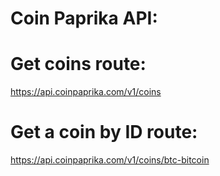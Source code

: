 # Coin Paprika API:

# Get coins route:
https://api.coinpaprika.com/v1/coins

# Get a coin by ID route:
https://api.coinpaprika.com/v1/coins/btc-bitcoin
